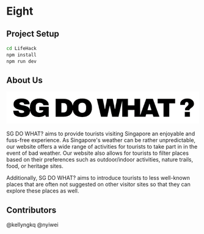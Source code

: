 # Eight

## Project Setup

```sh
cd LifeHack
npm install
npm run dev
```

## About Us

![photo_2023-04-13_16-49-50](https://github.com/kellyngkq/Eight---SG-DO-WHAT/blob/ee16dec72b403060d662250b6ee4d8c28c8a8bfd/LifeHack/src/assets/black_logo.png)

SG DO WHAT? aims to provide tourists visiting Singapore an enjoyable and fuss-free experience. As Singapore's weather can be rather unpredictable, our website offers a wide range of activities for tourists to take part in in the event of bad weather. Our website also allows for tourists to filter places based on their preferences such as outdoor/indoor activities, nature trails, food, or heritage sites.

Additionally, SG DO WHAT? aims to introduce tourists to less well-known places that are often not suggested on other visitor sites so that they can explore these places as well.


## Contributors

@kellyngkq @nyiwei

